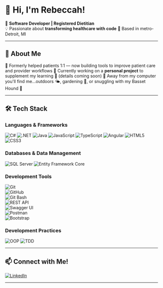 # 👋 Hi, I'm Rebeccah! 

🚀 **Software Developer | Registered Dietitian**  
💡 Passionate about **transforming healthcare with code** 
📍 Based in metro-Detroit, MI

---

## 🌟 About Me  
🔹 Formerly helped patients 1:1 — now building tools to improve patient care and provider workflows
🔹 Currently working on a **personal project** to supplement my learning 🌱 (details coming soon)
🔹 Away from my computer you'll find me...outdoors 🌤, gardening 🌻, or snuggling with my Basset Hound 🐶

---

## 🛠️ Tech Stack  

### **Languages & Frameworks**
![C#](https://img.shields.io/badge/-C%23-239120?style=flat-square&logo=c-sharp&logoColor=white)
![.NET](https://img.shields.io/badge/-.NET-512BD4?style=flat-square&logo=dotnet&logoColor=white)
![Java](https://img.shields.io/badge/Java-F80000?style=flat-square&logo=java&logoColor=white)
![JavaScript](https://img.shields.io/badge/-JavaScript-F7DF1E?style=flat-square&logo=javascript&logoColor=white)
![TypeScript](https://img.shields.io/badge/TypeScript-3178C6?style=flat-square&logo=typescript&logoColor=white)
![Angular](https://img.shields.io/badge/-Angular-DD0031?style=flat-square&logo=angular&logoColor=white)
![HTML5](https://img.shields.io/badge/-HTML5-E34F26?style=flat-square&logo=html5&logoColor=white)
![CSS3](https://img.shields.io/badge/-CSS3-1572B6?style=flat-square&logo=css3&logoColor=white)

### **Databases & Data Management**
![SQL Server](https://img.shields.io/badge/-SQL_Server-CC2927?style=flat-square&logo=microsoft-sql-server&logoColor=white)
![Entity Framework Core](https://img.shields.io/badge/-Entity_Framework_Core-86E1C8?style=flat-square&logo=dotnet&logoColor=black)

### **Development Tools**
![Git](https://img.shields.io/badge/-Git-F05032?style=flat-square&logo=git&logoColor=white)  
![GitHub](https://img.shields.io/badge/-GitHub-181717?style=flat-square&logo=github&logoColor=white)  
![Git Bash](https://img.shields.io/badge/-Git_Bash-4E4A46?style=flat-square&logo=gitbash&logoColor=white)  
![REST API](https://img.shields.io/badge/REST_API-25D366?style=flat-square&logo=rest&logoColor=white)  
![Swagger UI](https://img.shields.io/badge/Swagger_UI-85EA2D?style=flat-square&logo=swagger&logoColor=white)  
![Postman](https://img.shields.io/badge/Postman-FF6C37?style=flat-square&logo=postman&logoColor=white)  
![Bootstrap](https://img.shields.io/badge/Bootstrap-563D7C?style=flat-square&logo=bootstrap&logoColor=white)  

### **Development Practices**
![OOP](https://img.shields.io/badge/Object_Oriented_Programming-000000?style=flat-square&logo=java&logoColor=white)
![TDD](https://img.shields.io/badge/Test-Driven_Development-FF69B4?style=flat-square&logo=jest&logoColor=white)

---

## 📫 Connect with Me!
[![LinkedIn](https://img.shields.io/badge/LinkedIn-Connect-blue?style=flat&logo=linkedin)](https://www.linkedin.com/in/rebeccah-barlas/)  

---
